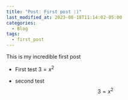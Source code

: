 ```yaml
---
title: "Post: First post :)"
last_modified_at: 2023-08-18T11:14:02-05:00
categories:
  - Blog
tags:
  - first_post
---
```



This is my incredible first post

- First test
$3 = x^2$

- second test 
$$3 = x^2$$